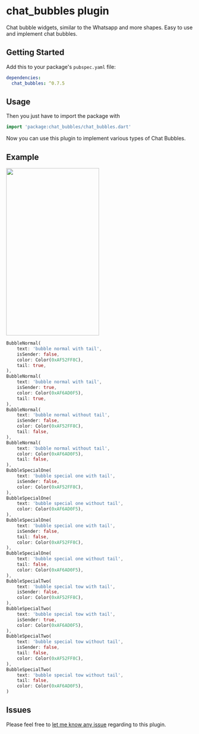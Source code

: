 # chat_bubbles plugin

Chat bubble widgets, similar to the Whatsapp and more shapes. Easy to use and implement chat bubbles.

## Getting Started

Add this to your package's `pubspec.yaml` file:

```yaml
dependencies:
  chat_bubbles: ^0.7.5
```

## Usage

Then you just have to import the package with

```dart
import 'package:chat_bubbles/chat_bubbles.dart'
```

Now you can use this plugin to implement various types of Chat Bubbles.

## Example

<img src="https://github.com/prahack/chat_bubbles/blob/master/images/screenshots/screenshot_1.png?raw=true"  width="250" height="450" />



```dart
BubbleNormal(
    text: 'bubble normal with tail',
    isSender: false,
    color: Color(0xAF52FF8C),
    tail: true,
),
BubbleNormal(
    text: 'bubble normal with tail',
    isSender: true,
    color: Color(0xAF6AD0F5),
    tail: true,
),
BubbleNormal(
    text: 'bubble normal without tail',
    isSender: false,
    color: Color(0xAF52FF8C),
    tail: false,
),
BubbleNormal(
    text: 'bubble normal without tail',
    color: Color(0xAF6AD0F5),
    tail: false,
),
BubbleSpecialOne(
    text: 'bubble special one with tail',
    isSender: false,
    color: Color(0xAF52FF8C),
),
BubbleSpecialOne(
    text: 'bubble special one without tail',
    color: Color(0xAF6AD0F5),
),
BubbleSpecialOne(
    text: 'bubble special one with tail',
    isSender: false,
    tail: false,
    color: Color(0xAF52FF8C),
),
BubbleSpecialOne(
    text: 'bubble special one without tail',
    tail: false,
    color: Color(0xAF6AD0F5),
),
BubbleSpecialTwo(
    text: 'bubble special tow with tail',
    isSender: false,
    color: Color(0xAF52FF8C),
),
BubbleSpecialTwo(
    text: 'bubble special tow with tail',
    isSender: true,
    color: Color(0xAF6AD0F5),
),
BubbleSpecialTwo(
    text: 'bubble special tow without tail',
    isSender: false,
    tail: false,
    color: Color(0xAF52FF8C),
),
BubbleSpecialTwo(
    text: 'bubble special tow without tail',
    tail: false,
    color: Color(0xAF6AD0F5),
)
```

## Issues

Please feel free to [let me know any issue](https://github.com/prahack/chat_bubbles/issues) regarding to this plugin.
